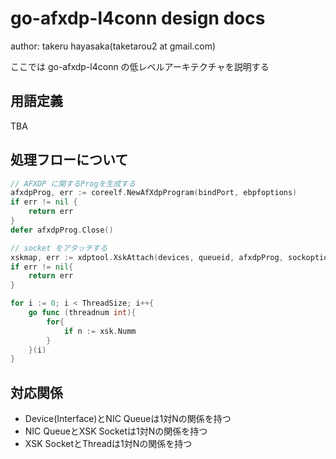 # go-afxdp-l4conn design docs

author: takeru hayasaka(taketarou2 at gmail.com)

ここでは go-afxdp-l4conn の低レベルアーキテクチャを説明する

## 用語定義
TBA

## 処理フローについて
```go
// AFXDP に関するProgを生成する
afxdpProg, err := coreelf.NewAfXdpProgram(bindPort, ebpfoptions)
if err != nil {
    return err
}
defer afxdpProg.Close()

// socket をアタッチする
xskmap, err := xdptool.XskAttach(devices, queueid, afxdpProg, sockoptions)
if err != nil{
    return err
}

for i := 0; i < ThreadSize; i++{
    go func (threadnum int){
        for{
            if n := xsk.Numm
        }
    }(i)
}
```

## 対応関係
- Device(Interface)とNIC Queueは1対Nの関係を持つ
- NIC QueueとXSK Socketは1対Nの関係を持つ
- XSK SocketとThreadは1対Nの関係を持つ